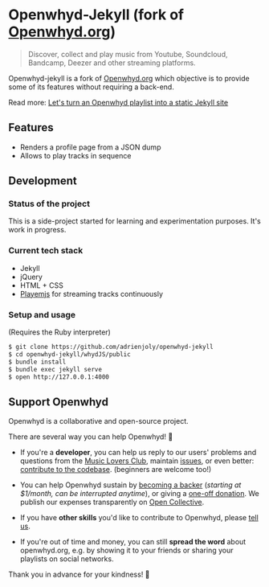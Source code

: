 # Openwhyd-Jekyll (fork of [Openwhyd.org](https://github.com/openwhyd/openwhyd))

> Discover, collect and play music from Youtube, Soundcloud, Bandcamp, Deezer and other streaming platforms.

Openwhyd-jekyll is a fork of [Openwhyd.org](https://github.com/openwhyd/openwhyd) which objective is to provide some of its features without requiring a back-end.

Read more: [Let's turn an Openwhyd playlist into a static Jekyll site](https://dev.to/adrienjoly/lets-turn-an-openwhyd-playlist-into-a-static-jekyll-site-341a)

## Features

- Renders a profile page from a JSON dump
- Allows to play tracks in sequence

## Development

### Status of the project

This is a side-project started for learning and experimentation purposes. It's work in progress.

### Current tech stack

- Jekyll
- jQuery
- HTML + CSS
- [Playemjs](https://github.com/adrienjoly/playemjs) for streaming tracks continuously

### Setup and usage

(Requires the Ruby interpreter)

```bash
$ git clone https://github.com/adrienjoly/openwhyd-jekyll
$ cd openwhyd-jekyll/whydJS/public
$ bundle install
$ bundle exec jekyll serve
$ open http://127.0.0.1:4000
```

## Support Openwhyd

Openwhyd is a collaborative and open-source project.

There are several way you can help Openwhyd! 💓

- If you're a **developer**, you can help us reply to our users' problems and questions from the [Music Lovers Club](https://www.facebook.com/groups/openwhyd/), maintain [issues](https://github.com/openwhyd/openwhyd/issues), or even better: [contribute to the codebase](docs/FAQ.md#id-love-to-contribute-to-openwhyd-how-can-i-help). (beginners are welcome too!)

- You can help Openwhyd sustain by [becoming a backer](https://opencollective.com/openwhyd/order/313) (*starting at $1/month, can be interrupted anytime*), or giving a [one-off donation](https://opencollective.com/openwhyd/donate). We publish our expenses transparently on [Open Collective](https://opencollective.com/openwhyd).

- If you have **other skills** you'd like to contribute to Openwhyd, please [tell us](https://github.com/openwhyd/openwhyd/issues/new?title=Hi,+I+want+to+help!).

- If you're out of time and money, you can still **spread the word** about openwhyd.org, e.g. by showing it to your friends or sharing your playlists on social networks.

Thank you in advance for your kindness! 🤗
